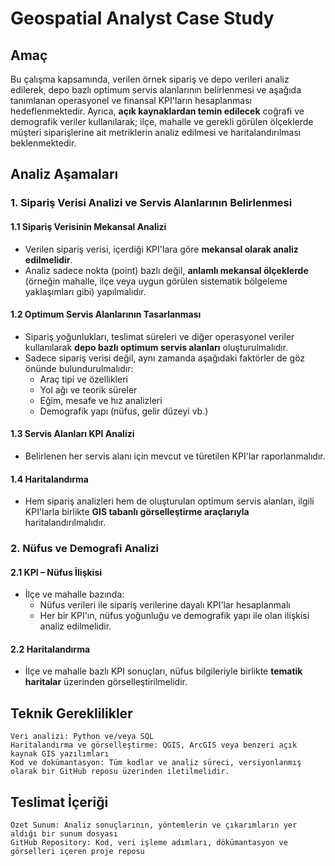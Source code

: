 # Geospatial Analyst Case Study

## Amaç

Bu çalışma kapsamında, verilen örnek sipariş ve depo verileri analiz edilerek, depo bazlı optimum servis alanlarının belirlenmesi ve aşağıda tanımlanan operasyonel ve finansal KPI'ların hesaplanması hedeflenmektedir.
Ayrıca, **açık kaynaklardan temin edilecek** coğrafi ve demografik veriler kullanılarak; ilçe, mahalle ve gerekli görülen ölçeklerde müşteri siparişlerine ait metriklerin analiz edilmesi ve haritalandırılması beklenmektedir.

## Analiz Aşamaları

### 1. Sipariş Verisi Analizi ve Servis Alanlarının Belirlenmesi

#### 1.1 Sipariş Verisinin Mekansal Analizi
- Verilen sipariş verisi, içerdiği KPI'lara göre **mekansal olarak analiz edilmelidir**.
- Analiz sadece nokta (point) bazlı değil, **anlamlı mekansal ölçeklerde** (örneğin mahalle, ilçe veya uygun görülen sistematik bölgeleme yaklaşımları gibi) yapılmalıdır.

#### 1.2 Optimum Servis Alanlarının Tasarlanması
- Sipariş yoğunlukları, teslimat süreleri ve diğer operasyonel veriler kullanılarak **depo bazlı optimum servis alanları** oluşturulmalıdır.
- Sadece sipariş verisi değil, aynı zamanda aşağıdaki faktörler de göz önünde bulundurulmalıdır:
  - Araç tipi ve özellikleri <!--- motosiklet -->
  - Yol ağı ve teorik süreler
  - Eğim, mesafe ve hız analizleri <!--- srtm belki -->
  - Demografik yapı (nüfus, gelir düzeyi vb.)

#### 1.3 Servis Alanları KPI Analizi
- Belirlenen her servis alanı için mevcut ve türetilen KPI'lar raporlanmalıdır.

#### 1.4 Haritalandırma
- Hem sipariş analizleri hem de oluşturulan optimum servis alanları, ilgili KPI'larla birlikte **GIS tabanlı görselleştirme araçlarıyla** haritalandırılmalıdır.

### 2. Nüfus ve Demografi Analizi

#### 2.1 KPI – Nüfus İlişkisi
- İlçe ve mahalle bazında:
  - Nüfus verileri ile sipariş verilerine dayalı KPI'lar hesaplanmalı
  - Her bir KPI'ın, nüfus yoğunluğu ve demografik yapı ile olan ilişkisi analiz edilmelidir.

#### 2.2 Haritalandırma
- İlçe ve mahalle bazlı KPI sonuçları, nüfus bilgileriyle birlikte **tematik haritalar** üzerinden görselleştirilmelidir.

## Teknik Gereklilikler

```
Veri analizi: Python ve/veya SQL
Haritalandırma ve görselleştirme: QGIS, ArcGIS veya benzeri açık kaynak GIS yazılımları
Kod ve dokümantasyon: Tüm kodlar ve analiz süreci, versiyonlanmış olarak bir GitHub reposu üzerinden iletilmelidir.
```

## Teslimat İçeriği

```
Özet Sunum: Analiz sonuçlarının, yöntemlerin ve çıkarımların yer aldığı bir sunum dosyası
GitHub Repository: Kod, veri işleme adımları, dökümantasyon ve görselleri içeren proje reposu
```